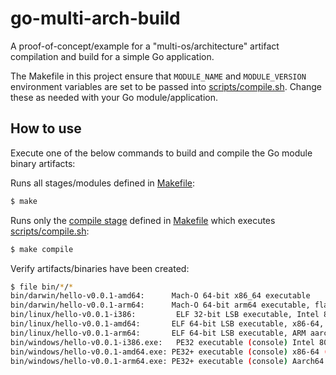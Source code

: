 # go-multi-arch-build
A proof-of-concept/example for a "multi-os/architecture" artifact compilation and build for a simple Go application.

The Makefile in this project ensure that `MODULE_NAME` and `MODULE_VERSION` environment variables are set to be passed into [scripts/compile.sh](scripts/compile.sh). Change these as needed with your Go module/application.

## How to use
Execute one of the below commands to build and compile the Go module binary artifacts:

Runs all stages/modules defined in [Makefile](Makefile):
```bash
$ make
```

Runs only the [compile stage](https://github.com/marcel-last/go-multi-arch-build/blob/6d7c59308b7fef73355e246c165e443358a5ae1e/Makefile#L12-L15) defined in [Makefile](Makefile) which executes [scripts/compile.sh](scripts/compile.sh):
```bash
$ make compile
```

Verify artifacts/binaries have been created:
```bash
$ file bin/*/* 
bin/darwin/hello-v0.0.1-amd64:      Mach-O 64-bit x86_64 executable
bin/darwin/hello-v0.0.1-arm64:      Mach-O 64-bit arm64 executable, flags:<|DYLDLINK|PIE>
bin/linux/hello-v0.0.1-i386:         ELF 32-bit LSB executable, Intel 80386, version 1 (SYSV), statically linked, Go BuildID=N2l4UE2eVN__K03scAzI/1NCbXdThK813v2wU6nSY/Z5ETNFYeGz-IX3MSoGH0/wnQ1nUYXL0tZ4A0j34Ey, with debug_info, not stripped
bin/linux/hello-v0.0.1-amd64:       ELF 64-bit LSB executable, x86-64, version 1 (SYSV), statically linked, Go BuildID=9cthHeSzqLdCFGkX5jEV/xbNMwissW-LouKxw99N-/mmDZUJ_DpCXZ9DXMquoQ/7tVH4bUeVNVRBHIJNy_E, with debug_info, not stripped
bin/linux/hello-v0.0.1-arm64:       ELF 64-bit LSB executable, ARM aarch64, version 1 (SYSV), statically linked, Go BuildID=3Pz2abLk7pECZkqIeC0X/rn7iZ7v0Q2-K1TF_Cfqc/SZv3LKiOjJlsGnNiFdqH/OTHLGFgNUNEDbrhGeu6J, with debug_info, not stripped
bin/windows/hello-v0.0.1-i386.exe:   PE32 executable (console) Intel 80386 (stripped to external PDB), for MS Windows
bin/windows/hello-v0.0.1-amd64.exe: PE32+ executable (console) x86-64 (stripped to external PDB), for MS Windows
bin/windows/hello-v0.0.1-arm64.exe: PE32+ executable (console) Aarch64 (stripped to external PDB), for MS Windows
```

